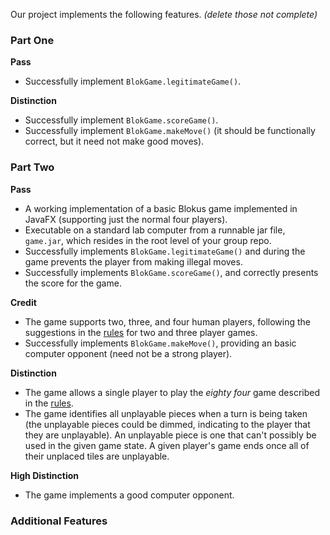 Our project implements the following features.  _(delete those not complete)_

### Part One

**Pass**
* Successfully implement `BlokGame.legitimateGame()`.

**Distinction**
* Successfully implement `BlokGame.scoreGame()`.
* Successfully implement `BlokGame.makeMove()` (it should be functionally correct, but it need not make good moves).

### Part Two

**Pass**
* A working implementation of a basic Blokus game implemented in JavaFX (supporting just the normal four players).
* Executable on a standard lab computer from a runnable jar file, `game.jar`, which resides in the root level of your group repo.
* Successfully implements `BlokGame.legitimateGame()` and during the game prevents the player from making illegal moves.
* Successfully implements `BlokGame.scoreGame()`, and correctly presents the score for the game.

**Credit**
* The game supports two, three, and four human players, following the suggestions in the [rules](http://www.boardgamecapital.com/game_rules/blokus.pdf) for two and three player games.
* Successfully implements `BlokGame.makeMove()`,  providing an basic computer opponent (need not be a strong player).

**Distinction**
* The game allows a single player to play the *eighty four* game described in the [rules](http://www.boardgamecapital.com/game_rules/blokus.pdf).
* The game identifies all unplayable pieces when a turn is being taken (the unplayable pieces could be dimmed, indicating to the player that they are unplayable).  An unplayable piece is one that can't possibly be used in the given game state.   A given player's game ends once all of their unplaced tiles are unplayable.

**High Distinction**
* The game implements a good computer opponent.


### Additional Features
